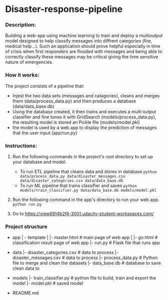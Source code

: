 # Disaster-response-pipeline
### Description:
Building a web-app using machine learning to train and deploy a multioutput model designed to help classify messages into diffrent categories (fire, medical help...).
Such an application should prove helpful especially in time of crisis when first responders are flooded with messages and being able to correctly classify these messages may be critical giving the time sensitive nature of emergencies.


### How it works:
The project consists of a pipeline that:
- Injest the two data sets (messages and catagories), cleans and merges them (data/process_data.py) and then produces a database (data/data_base.db)
- Using the database created, it then trains and executes a multi output classifier and fine tunes it with GridSearch (models/process_data.py), the resulting model is stored an Pickle file (models/model.pkl) 
- the model is used by a web app to display the prediction of messages that the user input (app/run.py)


### Instructions:
1. Run the following commands in the project's root directory to set up your database and model.

    - To run ETL pipeline that cleans data and stores in database
        `python data/process_data.py data/disaster_messages.csv data/disaster_categories.csv data/data_base.db`
    - To run ML pipeline that trains classifier and saves
        `python models/train_classifier.py data/data_base.db models/model.pkl`

2. Run the following command in the app's directory to run your web app.
    `python run.py`

3. Go to https://view6914b2f4-3001.udacity-student-workspaces.com/


### Project structure
- app
| - template
| |- master.html  # main page of web app
| |- go.html  # classification result page of web app
|- run.py  # Flask file that runs app

- data
|- disaster_categories.csv  # data to process 
|- disaster_messages.csv  # data to process
|- process_data.py # Python file to merge and clean the datasets
|- data_base.db   # database to save clean data to

- models
|- train_classifier.py # python file to build, train and export the model
|- model.pkl  # saved model 

- README.md
